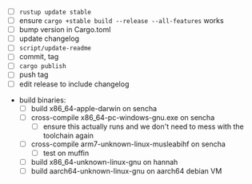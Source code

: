 * [ ] `rustup update stable`
* [ ] ensure `cargo +stable build --release --all-features` works
* [ ] bump version in Cargo.toml
* [ ] update changelog
* [ ] `script/update-readme`
* [ ] commit, tag
* [ ] `cargo publish`
* [ ] push tag
* [ ] edit release to include changelog
* build binaries:
  * [ ] build x86_64-apple-darwin on sencha
  * [ ] cross-compile x86_64-pc-windows-gnu.exe on sencha
    * [ ] ensure this actually runs and we don't need to mess with the toolchain again
  * [ ] cross-compile arm7-unknown-linux-musleabihf on sencha
    * [ ] test on muffin
  * [ ] build x86_64-unknown-linux-gnu on hannah
  * [ ] build aarch64-unknown-linux-gnu on aarch64 debian VM
